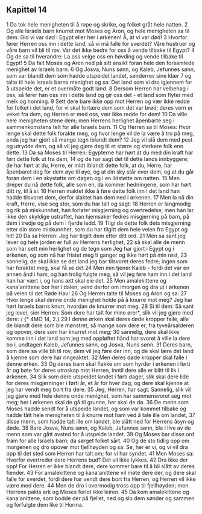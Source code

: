 ## Kapittel 14

1 Da tok hele menigheten til å rope og skrike, og folket gråt hele natten.
2 Og alle Israels barn knurret mot Moses og Aron, og hele menigheten sa til dem: Gid vi var død i Egypt eller her i ørkenen! Å, at vi var død!
3 Hvorfor fører Herren oss inn i dette land, så vi må falle for sverdet? Våre hustruer og våre barn vil bli til rov. Var det ikke bedre for oss å vende tilbake til Egypt?
4 Og de sa til hverandre: La oss velge oss en høvding og vende tilbake til Egypt!
5 Da falt Moses og Aron ned på sitt ansikt foran hele den forsamlede menighet av Israels barn.
6 Og Josva, Nuns sønn, og Kaleb, Jefunnes sønn, som var blandt dem som hadde utspeidet landet, sønderrev sine klær
7 og talte til hele Israels barns menighet og sa: Det land som vi dro igjennem for å utspeide det, er et overmåte godt land.
8 Dersom Herren har velbehag i oss, så fører han oss inn i dette land og gir oss det - et land som flyter med melk og honning.
9 Sett dere bare ikke opp mot Herren og vær ikke redde for folket i det land, for vi skal fortære dem som det var brød; deres vern er veket fra dem, og Herren er med oss, vær ikke redde for dem!
10 Da ville hele menigheten stene dem; men Herrens herlighet åpenbarte seg i sammenkomstens telt for alle Israels barn.
11 Og Herren sa til Moses: Hvor lenge skal dette folk forakte meg, og hvor lenge vil de la være å tro på meg, enda jeg har gjort så mange tegn iblandt dem?
12 Jeg vil slå dem med pest og utrydde dem, og så vil jeg gjøre deg til et større og sterkere folk enn dette.
13 Da sa Moses til Herren: Egypterne har hørt at du med din kraft har ført dette folk ut fra dem,
14 og de har sagt det til dette lands innbyggere; de har hørt at du, Herre, er midt iblandt dette folk, at du, Herre, har åpenbaret deg for dem øye til øye, og at din sky står over dem, og at du går foran dem i en skystøtte om dagen og i en ildstøtte om natten.
15 Men dreper du nå dette folk, alle som en, da kommer hedningene, som har hørt ditt ry, til å si:
16 Herren maktet ikke å føre dette folk inn i det land han hadde tilsvoret dem, derfor slaktet han dem ned i ørkenen.
17 Men la nå din kraft, Herre, vise seg stor, som du har talt og sagt:
18 Herren er langmodig og rik på miskunnhet, han forlater misgjerning og overtredelse; men han lar ikke den skyldige ustraffet, han hjemsøker fedres misgjerning på barn, på dem i tredje og på dem i fjerde ledd.
19 Tilgi da dette folk dets misgjerning etter din store miskunnhet, som du har tilgitt dem hele veien fra Egypt og hit!
20 Da sa Herren: Jeg har tilgitt dem etter ditt ord.
21 Men sa sant jeg lever og hele jorden er full av Herrens herlighet,
22 så skal alle de menn som har sett min herlighet og de tegn som Jeg har gjort i Egypt og i ørkenen, og som nå har fristet meg ti ganger og ikke hørt på min røst,
23 sannelig, de skal ikke se det land jeg bar tilsvoret deres fedre; ingen som har foraktet meg, skal få se det
24 Men min tjener Kaleb - fordi det var en annen ånd i ham, og han trolig fulgte meg, så vil jeg føre ham inn i det land han har vært i, og hans ætt skal eie det.
25 Men amalekittene og kana'anittene bor her i dalen; vend derfor om imorgen og dra ut i ørkenen på veien til det Røde Hav!
26 Og Herren talte til Moses og Aron og sa:
27 Hvor lenge skal denne onde menighet holde på å knurre mot meg? Jeg har hørt Israels barns knurr, hvordan de knurrer mot meg.
28 Si til dem: Så sant jeg lever, sier Herren: Som dere har talt for mine ører*, slik vil jeg gjøre med dere: / {* 4MO 14, 2.}
29 I denne ørken skal deres døde kropper falle, alle de blandt dere som ble mønstret, så mange som dere er, fra tyveårsalderen og opover, dere som har knurret mot meg;
30 sannelig, dere skal ikke komme inn i det land som jeg med oppløftet hånd har svoret å ville la dere bo i, undtagen Kaleb, Jefunnes sønn, og Josva, Nuns sønn.
31 Deres barn, som dere sa ville bli til rov, dem vil jeg føre der inn, og de skal lære det land å kjenne som dere har ringeaktet.
32 Men deres døde kropper skal falle i denne ørken.
33 Og deres barn skal flakke om som hyrder i ørkenen i førti år og bøte for deres utroskap mot Herren, inntil dere alle er blitt til lik i ørkenen.
34 Slik som dere utspeidet landet i førti dager, slik skal dere lide for deres misgjerninger i førti år, et år for hver dag; og dere skal kjenne at jeg har vendt meg bort fra dere.
35 Jeg, Herren, har sagt: Sannelig, slik vil jeg gjøre med hele denne onde menighet, som har sammensvoret seg mot meg; her i ørkenen skal de gå til grunne, her skal de dø.
36 De menn som Moses hadde sendt for å utspeide landet, og som var kommet tilbake og hadde fått hele menigheten til å knurre mot ham ved å tale ille om landet,
37 disse menn, som hadde talt ille om landet, ble slått ned for Herrens åsyn og døde.
38 Bare Josva, Nuns sønn, og Kaleb, Jefunnes sønn, ble i live av de menn som var gått avsted for å utspeide landet.
39 Og Moses bar disse ord fram for alle Israels barn; da sørget folket sårt.
40 Og de sto tidlig opp om morgenen og dro opover mot fjellhøyden og sa: Se, her er vi, og vi vil dra opp til det sted som Herren har talt om; for vi har syndet.
41 Men Moses sa: Hvorfor overtreder dere Herrens bud? Det vil ikke lykkes.
42 Dra ikke der opp! For Herren er ikke blandt dere, dere kommer bare til å bli slått av deres fiender.
43 For amalekittene og kana'anittene vil møte dere der, og dere skal falle for sverdet, fordi dere har vendt dere bort fra Herren, og Herren vil ikke være med dere.
44 Men de dro i overmodig tross opp til fjellhøyden; men Herrens pakts ark og Moses forlot ikke leiren.
45 Da kom amalekittene og kana'anittene, som bodde der på fjellet, ned og slo dem sønder og sammen og forfulgte dem like til Horma.
